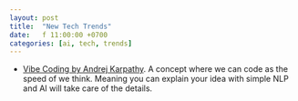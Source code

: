 ```yaml
---
layout: post
title:  "New Tech Trends"
date:   f 11:00:00 +0700
categories: [ai, tech, trends]
---
```


- [Vibe Coding by Andrej Karpathy](https://niviki.com/p/vibe-coding-trong-phan-mem). A concept where we can code as the speed of we think. Meaning you can explain your idea with simple NLP and AI will take care of the details.

